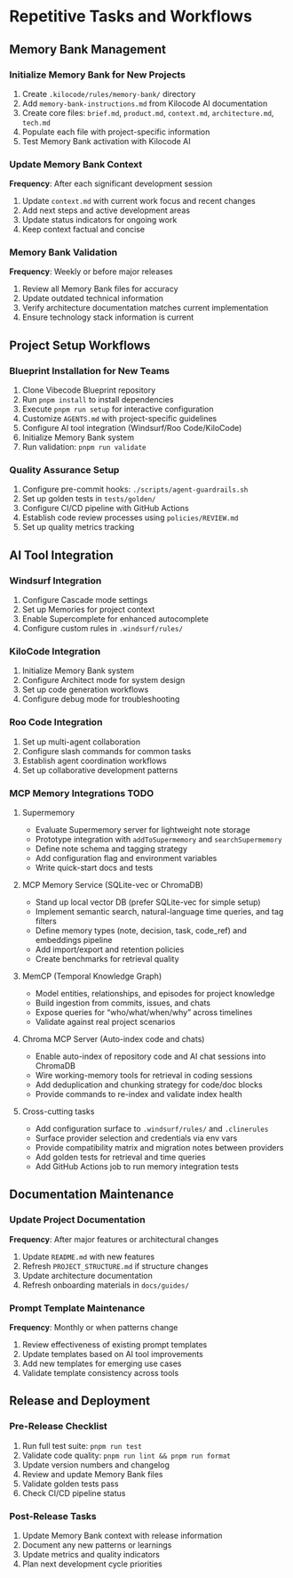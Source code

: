 # Repetitive Tasks and Workflows

## Memory Bank Management

### Initialize Memory Bank for New Projects

1. Create `.kilocode/rules/memory-bank/` directory
2. Add `memory-bank-instructions.md` from Kilocode AI documentation
3. Create core files: `brief.md`, `product.md`, `context.md`, `architecture.md`, `tech.md`
4. Populate each file with project-specific information
5. Test Memory Bank activation with Kilocode AI

### Update Memory Bank Context

**Frequency**: After each significant development session

1. Update `context.md` with current work focus and recent changes
2. Add next steps and active development areas
3. Update status indicators for ongoing work
4. Keep context factual and concise

### Memory Bank Validation

**Frequency**: Weekly or before major releases

1. Review all Memory Bank files for accuracy
2. Update outdated technical information
3. Verify architecture documentation matches current implementation
4. Ensure technology stack information is current

## Project Setup Workflows

### Blueprint Installation for New Teams

1. Clone Vibecode Blueprint repository
2. Run `pnpm install` to install dependencies
3. Execute `pnpm run setup` for interactive configuration
4. Customize `AGENTS.md` with project-specific guidelines
5. Configure AI tool integration (Windsurf/Roo Code/KiloCode)
6. Initialize Memory Bank system
7. Run validation: `pnpm run validate`

### Quality Assurance Setup

1. Configure pre-commit hooks: `./scripts/agent-guardrails.sh`
2. Set up golden tests in `tests/golden/`
3. Configure CI/CD pipeline with GitHub Actions
4. Establish code review processes using `policies/REVIEW.md`
5. Set up quality metrics tracking

## AI Tool Integration

### Windsurf Integration

1. Configure Cascade mode settings
2. Set up Memories for project context
3. Enable Supercomplete for enhanced autocomplete
4. Configure custom rules in `.windsurf/rules/`

### KiloCode Integration

1. Initialize Memory Bank system
2. Configure Architect mode for system design
3. Set up code generation workflows
4. Configure debug mode for troubleshooting

### Roo Code Integration

1. Set up multi-agent collaboration
2. Configure slash commands for common tasks
3. Establish agent coordination workflows
4. Set up collaborative development patterns

### MCP Memory Integrations TODO

1. Supermemory
   - Evaluate Supermemory server for lightweight note storage
   - Prototype integration with `addToSupermemory` and `searchSupermemory`
   - Define note schema and tagging strategy
   - Add configuration flag and environment variables
   - Write quick-start docs and tests

2. MCP Memory Service (SQLite-vec or ChromaDB)
   - Stand up local vector DB (prefer SQLite-vec for simple setup)
   - Implement semantic search, natural-language time queries, and tag filters
   - Define memory types (note, decision, task, code_ref) and embeddings pipeline
   - Add import/export and retention policies
   - Create benchmarks for retrieval quality

3. MemCP (Temporal Knowledge Graph)
   - Model entities, relationships, and episodes for project knowledge
   - Build ingestion from commits, issues, and chats
   - Expose queries for “who/what/when/why” across timelines
   - Validate against real project scenarios

4. Chroma MCP Server (Auto-index code and chats)
   - Enable auto-index of repository code and AI chat sessions into ChromaDB
   - Wire working-memory tools for retrieval in coding sessions
   - Add deduplication and chunking strategy for code/doc blocks
   - Provide commands to re-index and validate index health

5. Cross-cutting tasks
   - Add configuration surface to `.windsurf/rules/` and `.clinerules`
   - Surface provider selection and credentials via env vars
   - Provide compatibility matrix and migration notes between providers
   - Add golden tests for retrieval and time queries
   - Add GitHub Actions job to run memory integration tests

## Documentation Maintenance

### Update Project Documentation

**Frequency**: After major features or architectural changes

1. Update `README.md` with new features
2. Refresh `PROJECT_STRUCTURE.md` if structure changes
3. Update architecture documentation
4. Refresh onboarding materials in `docs/guides/`

### Prompt Template Maintenance

**Frequency**: Monthly or when patterns change

1. Review effectiveness of existing prompt templates
2. Update templates based on AI tool improvements
3. Add new templates for emerging use cases
4. Validate template consistency across tools

## Release and Deployment

### Pre-Release Checklist

1. Run full test suite: `pnpm run test`
2. Validate code quality: `pnpm run lint && pnpm run format`
3. Update version numbers and changelog
4. Review and update Memory Bank files
5. Validate golden tests pass
6. Check CI/CD pipeline status

### Post-Release Tasks

1. Update Memory Bank context with release information
2. Document any new patterns or learnings
3. Update metrics and quality indicators
4. Plan next development cycle priorities

